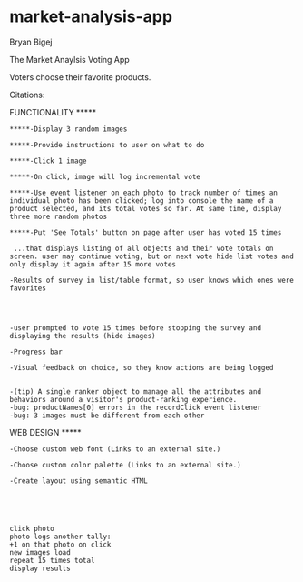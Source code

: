 # market-analysis-app

Bryan Bigej

The Market Anaylsis Voting App

Voters choose their favorite products.

Citations: 


FUNCTIONALITY *****

    *****-Display 3 random images

    *****-Provide instructions to user on what to do

    *****-Click 1 image

    *****-On click, image will log incremental vote 

    *****-Use event listener on each photo to track number of times an individual photo has been clicked; log into console the name of a product selected, and its total votes so far. At same time, display three more random photos

    *****-Put 'See Totals' button on page after user has voted 15 times
    
     ...that displays listing of all objects and their vote totals on screen. user may continue voting, but on next vote hide list votes and only display it again after 15 more votes

    -Results of survey in list/table format, so user knows which ones were favorites


    

    -user prompted to vote 15 times before stopping the survey and displaying the results (hide images)

    -Progress bar

    -Visual feedback on choice, so they know actions are being logged


    -(tip) A single ranker object to manage all the attributes and behaviors around a visitor's product-ranking experience.
    -bug: productNames[0] errors in the recordClick event listener
    -bug: 3 images must be different from each other

WEB DESIGN *****

    -Choose custom web font (Links to an external site.)

    -Choose custom color palette (Links to an external site.)

    -Create layout using semantic HTML





    click photo
    photo logs another tally:
    +1 on that photo on click
    new images load
    repeat 15 times total
    display results











